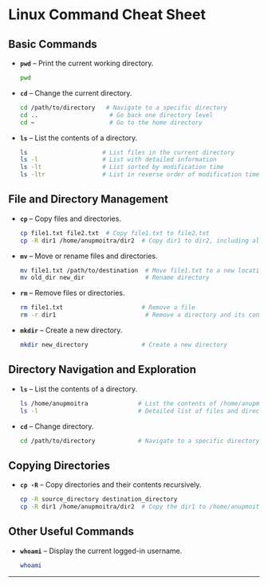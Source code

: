 # Linux Command Cheat Sheet

## **Basic Commands**

- **`pwd`** – Print the current working directory.
  ```bash
  pwd
  ```

- **`cd`** – Change the current directory.
  ```bash
  cd /path/to/directory   # Navigate to a specific directory
  cd ..                    # Go back one directory level
  cd ~                     # Go to the home directory
  ```

- **`ls`** – List the contents of a directory.
  ```bash
  ls                     # List files in the current directory
  ls -l                  # List with detailed information
  ls -lt                 # List sorted by modification time
  ls -ltr                # List in reverse order of modification time
  ```

## **File and Directory Management**

- **`cp`** – Copy files and directories.
  ```bash
  cp file1.txt file2.txt  # Copy file1.txt to file2.txt
  cp -R dir1 /home/anupmoitra/dir2  # Copy dir1 to dir2, including all subdirectories and files
  ```

- **`mv`** – Move or rename files and directories.
  ```bash
  mv file1.txt /path/to/destination  # Move file1.txt to a new location
  mv old_dir new_dir                 # Rename directory
  ```

- **`rm`** – Remove files or directories.
  ```bash
  rm file1.txt                      # Remove a file
  rm -r dir1                         # Remove a directory and its contents
  ```

- **`mkdir`** – Create a new directory.
  ```bash
  mkdir new_directory               # Create a new directory
  ```

## **Directory Navigation and Exploration**

- **`ls`** – List the contents of a directory.
  ```bash
  ls /home/anupmoitra              # List the contents of /home/anupmoitra
  ls -l                            # Detailed list of files and directories
  ```

- **`cd`** – Change directory.
  ```bash
  cd /path/to/directory            # Navigate to a specific directory
  ```

## **Copying Directories**

- **`cp -R`** – Copy directories and their contents recursively.
  ```bash
  cp -R source_directory destination_directory
  cp -R dir1 /home/anupmoitra/dir2  # Copy the dir1 to /home/anupmoitra/dir2
  ```

## **Other Useful Commands**

- **`whoami`** – Display the current logged-in username.
  ```bash
  whoami
  ```

---

